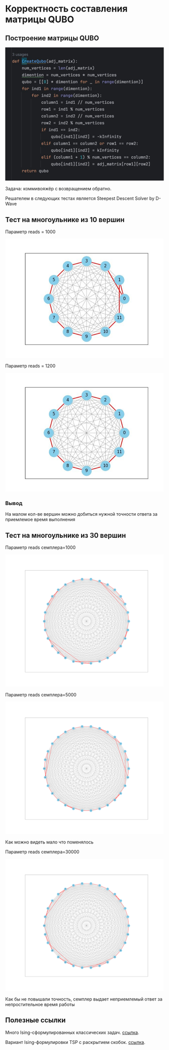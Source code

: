 # Корректность составления матрицы QUBO

## Построение матрицы QUBO

![Построение QUBO матрицы](images/code.jpg)

Задача: коммивояжёр с возвращением обратно.

Решателем в следующих тестах является Steepest Descent Solver by D-Wave

## Тест на многоульнике из 10 вершин

Параметр reads = 1000

![](images/test1.jpg)

Параметр reads = 1200

![](images/test2.jpg)

### Вывод

На малом кол-ве вершин можно добиться нужной точности ответа за приемлемое время выполнения

## Тест на многоульнике из 30 вершин

Параметр reads семплера=1000

![](images/test30_1.png)

Параметр reads семплера=5000

![](images/test30_2.png)

Как можно видеть мало что поменялось


Параметр reads семплера=30000

![](images/test30_3.png)

Как бы не повышали точность, семплер выдает неприемлемый ответ за непростительное время работы

## Полезные ссылки

Много Ising-сформулированных классических задач. [ссылка](https://arxiv.org/pdf/1302.5843.pdf).

Вариант Ising-формулировки TSP с раскрытием скобок. [ссылка](https://www.ece.ualberta.ca/~jhan8/publications/SB_TSP_ISOCC_Submitted.pdf).

